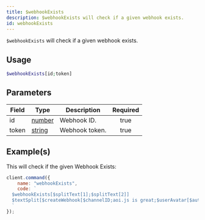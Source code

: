 ```yaml
---
title: $webhookExists
description: $webhookExists will check if a given webhook exists.
id: webhookExists
---
```


`$webhookExists` will check if a given webhook exists.

## Usage

```php
$webhookExists[id;token]
```

## Parameters

| Field | Type                                                                                              | Description    | Required |
| ----- | ------------------------------------------------------------------------------------------------- | -------------- | :------: |
| id    | [number](https://developer.mozilla.org/en-US/docs/Web/JavaScript/Reference/Global_Objects/Number) | Webhook ID.    |   true   |
| token | [string](https://developer.mozilla.org/en-US/docs/Web/JavaScript/Reference/Global_Objects/String) | Webhook token. |   true   |

## Example(s)

This will check if the given Webhook Exists:

```javascript
client.command({
    name: "webhookExists",
    code: `
  $webhookExists[$splitText[1];$splitText[2]]
  $textSplit[$createWebhook[$channelID;aoi.js is great;$userAvatar[$authorID];Just testing.;, ];, ]
  `
});
```
